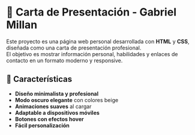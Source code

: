 # 📄 Carta de Presentación - Gabriel Millan

Este proyecto es una página web personal desarrollada con **HTML** y **CSS**, diseñada como una carta de presentación profesional.  
El objetivo es mostrar información personal, habilidades y enlaces de contacto en un formato moderno y responsive.

## 🎨 Características
- **Diseño minimalista y profesional**
- **Modo oscuro elegante** con colores beige
- **Animaciones suaves** al cargar
- **Adaptable a dispositivos móviles**
- **Botones con efectos hover**
- **Fácil personalización**

